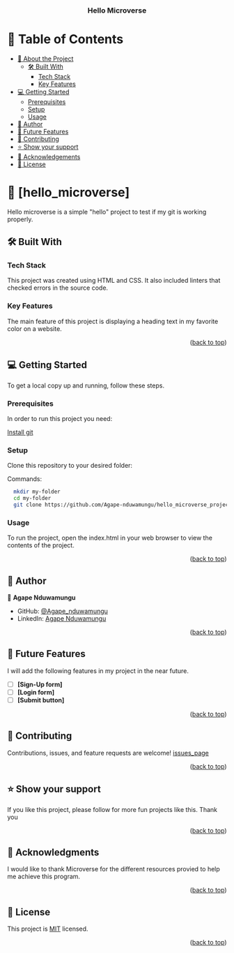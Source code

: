 <a name="readme-top"></a>

<div align="center">

  <h3><b>Hello Microverse</b></h3>

</div>


# 📗 Table of Contents

- [📖 About the Project](#about-project)
  - [🛠 Built With](#built-with)
    - [Tech Stack](#tech-stack)
    - [Key Features](#key-features)
- [💻 Getting Started](#getting-started)
  - [Prerequisites](#prerequisites)
  - [Setup](#setup)
  - [Usage](#usage)
- [👥 Author](#author)
- [🔭 Future Features](#future-features)
- [🤝 Contributing](#contributing)
- [⭐️ Show your support](#support)
- [🙏 Acknowledgements](#acknowledgements)
- [📝 License](#license)


# 📖 [hello_microverse] <a name="about-project"></a>

Hello microverse is a simple "hello" project to test if my git is working properly.

## 🛠 Built With <a name="built-with"></a>

### Tech Stack <a name="tech-stack"></a>

This project was created using HTML and CSS. It also included linters that checked errors in the source code.

### Key Features <a name="key-features"></a>

The main feature of this project is displaying a heading text in my favorite color on a website.

<p align="right">(<a href="#readme-top">back to top</a>)</p>


## 💻 Getting Started <a name="getting-started"></a>

To get a local copy up and running, follow these steps.

### Prerequisites

In order to run this project you need:

[Install git](https://git-scm.com/book/en/v2/Getting-Started-Installing-Git)


### Setup

Clone this repository to your desired folder:

Commands:
```sh
  mkdir my-folder
  cd my-folder
  git clone https://github.com/Agape-nduwamungu/hello_microverse_project.git
```

### Usage

To run the project, open the index.html in your web browser to view the contents of the project.

<p align="right">(<a href="#readme-top">back to top</a>)</p>


## 👥 Author <a name="author"></a>

👤 **Agape Nduwamungu**

- GitHub: [@Agape_nduwamungu](https://github.com/Agape-nduwamungu)
- LinkedIn: [Agape Nduwamungu](https://www.linkedin.com/in/agape-nduwamungu-bba7ba174) 

<p align="right">(<a href="#readme-top">back to top</a>)</p>


## 🔭 Future Features <a name="future-features"></a>

I will add the following features in my project in the near future.
- [ ] **[Sign-Up form]**
- [ ] **[Login form]**
- [ ] **[Submit button]**

<p align="right">(<a href="#readme-top">back to top</a>)</p>


## 🤝 Contributing <a name="contributing"></a>

Contributions, issues, and feature requests are welcome!
[issues_page](https://github.com/Agape-nduwamungu/hello_microverse_project/issues)

<p align="right">(<a href="#readme-top">back to top</a>)</p>

## ⭐️ Show your support <a name="support"></a>

If you like this project, please follow for more fun projects like this. Thank you

<p align="right">(<a href="#readme-top">back to top</a>)</p>


## 🙏 Acknowledgments <a name="acknowledgements"></a>

I would like to thank Microverse for the different resources provied to help me achieve this program.

<p align="right">(<a href="#readme-top">back to top</a>)</p>


## 📝 License <a name="license"></a>

This project is [MIT](./LICENSE) licensed.

<p align="right">(<a href="#readme-top">back to top</a>)</p>
